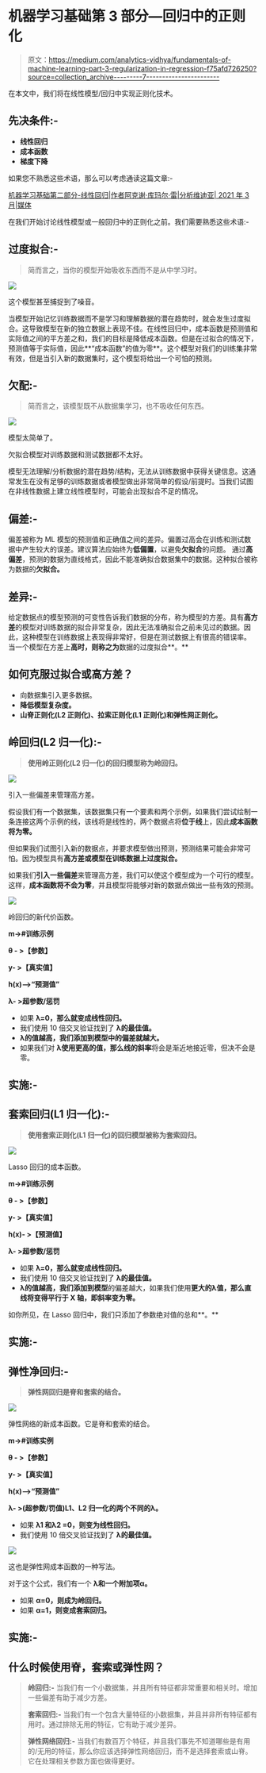 # 机器学习基础第 3 部分—回归中的正则化

> 原文：<https://medium.com/analytics-vidhya/fundamentals-of-machine-learning-part-3-regularization-in-regression-f75afd726250?source=collection_archive---------7----------------------->

在本文中，我们将在线性模型/回归中实现正则化技术。

## 先决条件:-

*   **线性回归**
*   **成本函数**
*   **梯度下降**

如果您不熟悉这些术语，那么可以考虑通读这篇文章:-

[机器学习基础第二部分-线性回归|作者阿克谢·库玛尔·雷|分析维迪亚| 2021 年 3 月|媒体](/analytics-vidhya/fundamentals-of-machine-learning-part-2-linear-regression-b7f87d804028)

在我们开始讨论线性模型或一般回归中的正则化之前。我们需要熟悉这些术语:-

## 过度拟合:-

> 简而言之，当你的模型开始吸收东西而不是从中学习时。

![](img/ecaa45d24304a5c1120d1c9c820fc74c.png)

这个模型甚至捕捉到了噪音。

当模型开始记忆训练数据而不是学习和理解数据的潜在趋势时，就会发生过度拟合。这导致模型在新的独立数据上表现不佳。在线性回归中，成本函数是预测值和实际值之间的平方差之和，我们的目标是降低成本函数。但是在过拟合的情况下，预测值等于实际值，因此**“成本函数”的值为零**。这个模型对我们的训练集非常有效，但是当引入新的数据集时，这个模型将给出一个可怕的预测。

## 欠配:-

> 简而言之，该模型既不从数据集学习，也不吸收任何东西。

![](img/2095e8bd2b72389ba2beee0a075b45c8.png)

模型太简单了。

欠拟合模型对训练数据和测试数据都不太好。

模型无法理解/分析数据的潜在趋势/结构，无法从训练数据中获得关键信息。这通常发生在没有足够的训练数据或者模型做出非常简单的假设/前提时。当我们试图在非线性数据上建立线性模型时，可能会出现拟合不足的情况。

## **偏差:-**

偏差被称为 ML 模型的预测值和正确值之间的差异。偏置过高会在训练和测试数据中产生较大的误差。建议算法应始终为**低偏置**，以避免**欠拟合**的问题。
通过**高偏差**，预测的数据为直线格式，因此不能准确拟合数据集中的数据。这种拟合被称为数据的**欠拟合。**

## 差异:-

给定数据点的模型预测的可变性告诉我们数据的分布，称为模型的方差。具有**高方差**的模型对训练数据的拟合非常复杂，因此无法准确拟合之前未见过的数据。因此，这种模型在训练数据上表现得非常好，但是在测试数据上有很高的错误率。
当一个模型在方差上**高时，则称之为**数据的过度拟合**。**

## 如何克服过拟合或高方差？

*   向数据集引入更多数据。
*   **降低模型复杂度。**
*   **山脊正则化(L2 正则化)、拉索正则化(L1 正则化)和弹性网正则化。**

## 岭回归(L2 归一化):-

> **使用岭正则化(L2 归一化)的回归模型称为岭回归。**

![](img/8f1f6744438ec5e289799326e9aefed5.png)

引入一些偏差来管理高方差。

假设我们有一个数据集，该数据集只有一个要素和两个示例，如果我们尝试绘制一条连接这两个示例的线，该线将是线性的，两个数据点将**位于线**上，因此**成本函数将为零。**

但如果我们试图引入新的数据点，并要求模型做出预测，预测结果可能会非常可怕。因为模型具有**高方差或模型在训练数据上过度拟合。**

如果我们**引入一些偏差**来管理高方差，我们可以使这个模型成为一个可行的模型。这样，**成本函数将不会为零**，并且模型将能够对新的数据点做出一些有效的预测。

![](img/d002f9791b9bba9751575c24a8cf965a.png)

岭回归的新代价函数。

**m->#训练示例**

**θ - >【参数】**

**y- >【真实值】**

**h(x)——>“预测值”**

**λ- >超参数/惩罚**

*   如果 **λ=0，那么就变成线性回归。**
*   我们使用 10 倍交叉验证找到了 **λ的最佳值。**
*   **λ的值越高，我们添加到模型中的偏差就越大。**
*   如果我们对 **λ使用更高的值，那么线的斜率**将会是渐近地接近零，但决不会是零。

## 实施:-

## **套索回归(L1 归一化):-**

> **使用套索正则化(L1 归一化)的回归模型被称为套索回归。**

![](img/869938e66d14d8aad74dd37367efbf81.png)

Lasso 回归的成本函数。

**m->#训练示例**

**θ - >【参数】**

**y- >【真实值】**

**h(x)- >【预测值】**

**λ- >超参数/惩罚**

*   如果 **λ=0，那么就变成线性回归。**
*   我们使用 10 倍交叉验证找到了 **λ的最佳值。**
*   **λ的值越高，我们添加到模型**的偏差越大，如果我们使用**更大的λ值，那么直线将变得平行于 X 轴，即斜率变为零。**

如你所见，在 Lasso 回归中，我们只添加了参数绝对值的总和**。**

## 实施:-

## 弹性净回归:-

> **弹性网回归是脊和套索的结合。**

![](img/a5773907b94bb88c9cf874fd6caeec43.png)

弹性网络的新成本函数。它是脊和套索的结合。

**m->#训练实例**

**θ - >【参数】**

**y- >【真实值】**

**h(x)——>“预测值”**

**λ- >(超参数/罚值)L1、L2 归一化的两个不同的λ。**

*   如果 **λ1 和λ2 =0，则变为线性回归。**
*   我们使用 10 倍交叉验证找到了 **λ的最佳值。**

![](img/d646d70ca27caa5667c98279915143a3.png)

这也是弹性网成本函数的一种写法。

对于这个公式，我们有一个 **λ和一个附加项α。**

*   如果 **α=0，则成为岭回归。**
*   如果 **α=1，则变成套索回归。**

## 实施:-

## 什么时候使用脊，套索或弹性网？

> **岭回归:-** 当我们有一个小数据集，并且所有特征都非常重要和相关时。增加一些偏差有助于减少方差。
> 
> **套索回归:-** 当我们有一个包含大量特征的小数据集，并且并非所有特征都有用时。通过排除无用的特征，它有助于减少差异。
> 
> **弹性网络回归:-** 当我们有数百万个特征，并且我们事先不知道哪些是有用的/无用的特征，那么你应该选择弹性网络回归，而不是选择套索或山脊。它在处理相关参数方面也做得更好。